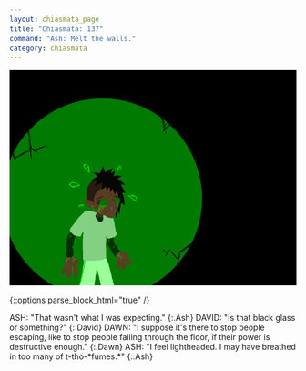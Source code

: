 ```yaml
---
layout: chiasmata_page
title: "Chiasmata: 137"
command: "Ash: Melt the walls."
category: chiasmata
---
```


![137](/chiasmata/images/narrative/136.gif)

{::options parse_block_html="true" /}
<div class="dialogue">
ASH: "That wasn't what I was expecting." 
{:.Ash}
DAVID: "Is that black glass or something?" 
{:.David}
DAWN: "I suppose it's there to stop people escaping, like to stop people falling through the floor, if their power is destructive enough." 
{:.Dawn}
ASH: "I feel lightheaded. I may have breathed in too many of t-tho-*fumes.*" 
{:.Ash}
</div>